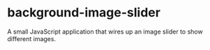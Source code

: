 # background-image-slider

A small JavaScript application that wires up an image slider to show different images.
